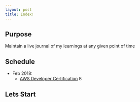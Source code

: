 ```yaml
---
layout: post
title: Index!
---
```


## Purpose
Maintain a live journal of my learnings at any given point of time

## Schedule
* Feb 2018:
  * [AWS Developer Certification]({{site.baseurl}/AWS_Developer}) ß

## Lets Start
